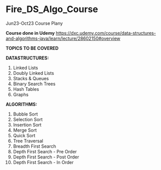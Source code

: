 # Fire_DS_Algo_Course
Jun23-Oct23 Course Plany

**Course done in Udemy**
https://dxc.udemy.com/course/data-structures-and-algorithms-java/learn/lecture/28602150#overview

**TOPICS TO BE COVERED**

**DATASTRUCTURES:**

1)	Linked Lists
2)	Doubly Linked Lists
3)	Stacks & Queues 
4)	Binary Search Trees
5)	Hash Tables
6)	Graphs

**ALGORITHMS:**

1)	Bubble Sort
2)	Selection Sort
3)	Insertion Sort
4)	Merge Sort
5)	Quick Sort
6)	Tree Traversal
7)  Breadth First Search
8) Depth First Search - Pre Order
9) Depth First Search - Post Order
10) Depth First Search - In Order

